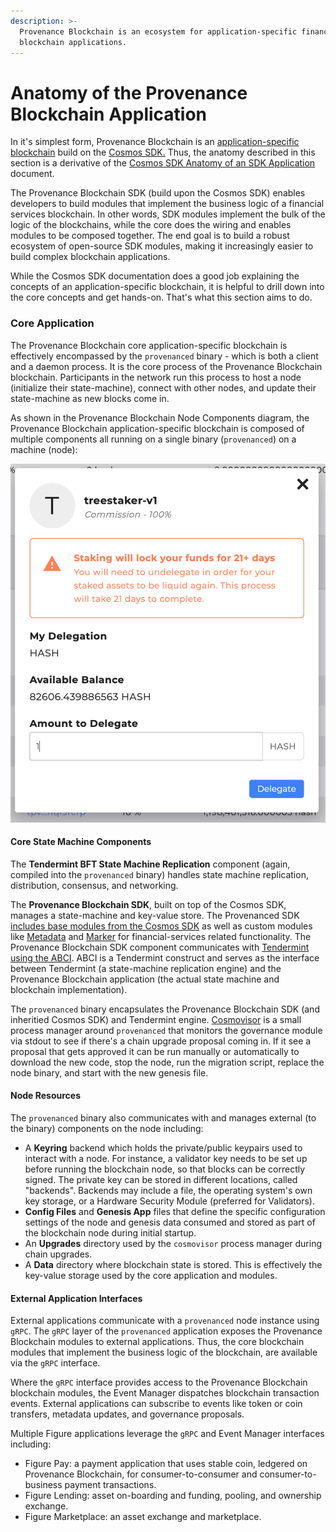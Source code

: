 ```yaml
---
description: >-
  Provenance Blockchain is an ecosystem for application-specific financial services
  blockchain applications.
---
```


# Anatomy of the Provenance Blockchain Application

In it's simplest form, Provenance Blockchain is an [application-specific blockchain](https://docs.cosmos.network/master/intro/why-app-specific.html) build on the [Cosmos SDK.](https://docs.cosmos.network/master/intro/overview.html)  Thus, the anatomy described in this section is a derivative of the [Cosmos SDK Anatomy of an SDK ](https://docs.cosmos.network/master/basics/app-anatomy.html)[Application](https://docs.cosmos.network/master/basics/app-anatomy.html) document.

The Provenance Blockchain SDK \(build upon the Cosmos SDK\) enables developers to build modules that implement the business logic of a financial services blockchain. In other words, SDK modules implement the bulk of the logic of the blockchains, while the core does the wiring and enables modules to be composed together. The end goal is to build a robust ecosystem of open-source SDK modules, making it increasingly easier to build complex blockchain applications.

While the Cosmos SDK documentation does a good job explaining the concepts of an application-specific blockchain, it is helpful to drill down into the core concepts and get hands-on.  That's what this section aims to do.

### Core Application

The Provenance Blockchain core application-specific blockchain is effectively encompassed by the `provenanced` binary - which is both a client and a daemon process.  It is the core process of the Provenance Blockchain blockchain.  Participants in the network run this process to host a node \(initialize their state-machine\), connect with other nodes, and update their state-machine as new blocks come in.  

As shown in the Provenance Blockchain Node Components diagram, the Provenance Blockchain application-specific blockchain is composed of multiple components all running on a single binary \(`provenanced`\) on a machine \(node\):

![Provenance Blockchain Node Components](../.gitbook/assets/image%20%2812%29.png)

#### Core State Machine Components

The **Tendermint BFT State Machine Replication** component \(again, compiled into the `provenanced` binary\) handles state machine replication, distribution, consensus, and networking.

The **Provenance Blockchain SDK**, built on top of the Cosmos SDK, manages a state-machine and key-value store.  The Provenanced SDK [includes base modules from the Cosmos SDK](../modules/inherited-modules.md) as well as custom modules like [Metadata](../modules/metadata-module.md) and [Marker](../modules/marker-module.md) for financial-services related functionality.  The Provenance Blockchain SDK component communicates with [Tendermint using the ABCI](https://docs.tendermint.com/master/spec/abci/#abci).  ABCI is a Tendermint construct and serves as the interface between Tendermint \(a state-machine replication engine\) and the Provenance Blockchain application \(the actual state machine and blockchain implementation\).

The `provenanced` binary encapsulates the Provenance Blockchain SDK \(and inheritied Cosmos SDK\) and Tendermint engine.  [Cosmovisor](https://docs.cosmos.network/master/run-node/cosmovisor.html) is a small process manager around `provenanced` that monitors the governance module via stdout to see if there's a chain upgrade proposal coming in. If it see a proposal that gets approved it can be run manually or automatically to download the new code, stop the node, run the migration script, replace the node binary, and start with the new genesis file.

#### Node Resources

The `provenanced` binary also communicates with and manages external \(to the binary\) components on the node including:

* A **Keyring** backend which holds the private/public keypairs used to interact with a node. For instance, a validator key needs to be set up before running the blockchain node, so that blocks can be correctly signed. The private key can be stored in different locations, called "backends".  Backends may include a file, the operating system's own key storage, or a Hardware Security Module \(preferred for Validators\).
* **Config Files** and **Genesis App** files that define the specific configuration settings of the node and genesis data consumed and stored as part of the blockchain node during initial startup.
* An **Upgrades** directory used by the `cosmovisor` process manager during chain upgrades.
* A **Data** directory where blockchain state is stored.  This is effectively the key-value storage used by the core application and modules.

#### External Application Interfaces

External applications communicate with a `provenanced` node instance using `gRPC`.  The `gRPC` layer of the `provenanced` application exposes the Provenance Blockchain modules to external applications.  Thus, the core blockchain modules that implement the business logic of the blockchain, are available via the `gRPC` interface.

Where the `gRPC` interface provides access to the Provenance Blockchain blockchain modules, the Event Manager dispatches blockchain transaction events.  External applications can subscribe to events like token or coin transfers, metadata updates, and governance proposals.

Multiple Figure applications leverage the `gRPC` and Event Manager interfaces including:

* Figure Pay: a payment application that uses stable coin, ledgered on Provenance Blockchain, for consumer-to-consumer and consumer-to-business payment transactions.  
* Figure Lending: asset on-boarding and funding, pooling, and ownership exchange.
* Figure Marketplace: an asset exchange and marketplace.

